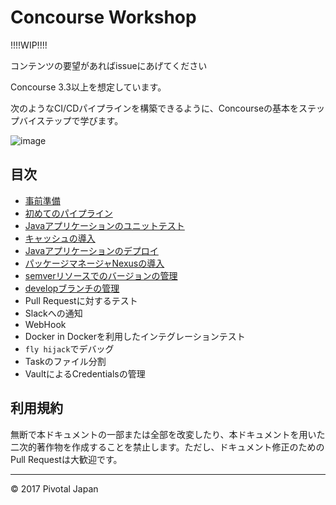 # Concourse Workshop

!!!!WIP!!!!

コンテンツの要望があればissueにあげてください

Concourse 3.3以上を想定しています。

次のようなCI/CDパイプラインを構築できるように、Concourseの基本をステップバイステップで学びます。

![image](https://user-images.githubusercontent.com/106908/29496945-ecd53dc8-8618-11e7-8329-e2947aa23f47.png)


## 目次

* [事前準備](prerequisite.md)
* [初めてのパイプライン](first-pipeline.md)
* [Javaアプリケーションのユニットテスト](java-unit-test.md)
* [キャッシュの導入](caching.md)
* [Javaアプリケーションのデプロイ](java-deploy.md)
* [パッケージマネージャNexusの導入](nexus.md)
* [semverリソースでのバージョンの管理](semver-resource.md)
* [developブランチの管理](develop-branch.md)
* Pull Requestに対するテスト
* Slackへの通知
* WebHook
* Docker in Dockerを利用したインテグレーションテスト
* `fly hijack`でデバッグ
* Taskのファイル分割
* VaultによるCredentialsの管理


## 利用規約

無断で本ドキュメントの一部または全部を改変したり、本ドキュメントを用いた二次的著作物を作成することを禁止します。ただし、ドキュメント修正のためのPull Requestは大歓迎です。

----
© 2017 Pivotal Japan
